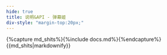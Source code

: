 ```yaml
---
hide: true
title: 说明&API - 弹幕姬
div-style: "margin-top:20px;"
---
```

<div class="w3-container w3-card-2 w3-white w3-round w3-margin">
<div class="w3-padding">
{%capture md_shits%}{%include docs.md%}{%endcapture%}{{md_shits|markdownify}}
</div></div><br/>